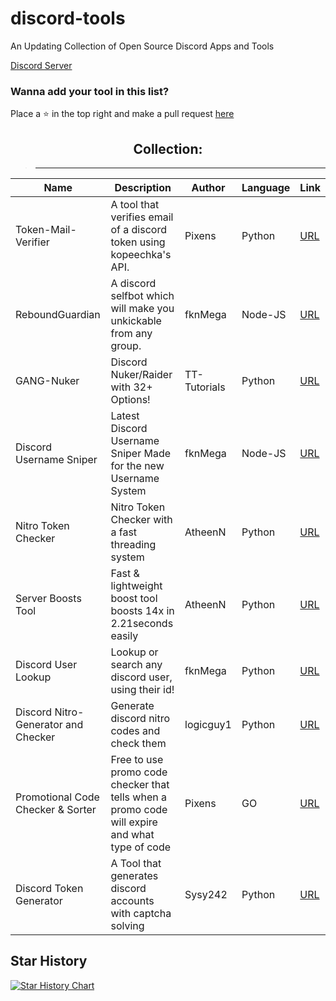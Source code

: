 # discord-tools
An Updating Collection of Open Source Discord Apps and Tools

[Discord Server](https://discord.gg/andrew)

### Wanna add your tool in this list?
Place a ⭐ in the top right and make a pull request [here](https://github.com/fknMega/discord-tools/edit/main/README.md)

<div align="center">
  
## Collection:
> ** **

| Name | Description | Author | Language | Link |
| ---- | ----------- | ------- | -------- | ---- |
| Token-Mail-Verifier | A tool that verifies email of a discord token using kopeechka's API. | Pixens | Python | [URL](https://github.com/Pixens/Token-Mail-Verifier)
| ReboundGuardian | A discord selfbot which will make you unkickable from any group. | fknMega | Node-JS | [URL](https://github.com/fknMega/ReboundGuardian)
| GANG-Nuker | Discord Nuker/Raider with 32+ Options! | TT-Tutorials | Python | [URL](https://github.com/TT-Tutorials/GANG-Nuker)
| Discord Username Sniper | Latest Discord Username Sniper Made for the new Username System | fknMega | Node-JS | [URL](https://github.com/fknMega/discord-username-sniper)
| Nitro Token Checker | Nitro Token Checker with a fast threading system | AtheenN | Python | [URL](https://github.com/AtheenN/nitro-token-checker)
| Server Boosts Tool | Fast & lightweight boost tool boosts 14x in 2.21seconds easily | AtheenN | Python | [URL](https://github.com/AtheenN/Boost-Tool)
| Discord User Lookup | Lookup or search any discord user, using their id! | fknMega | Python | [URL](https://github.com/fknMega/Discord-User-Lookup)
| Discord Nitro-Generator and Checker | Generate discord nitro codes and check them | logicguy1 | Python | [URL](https://github.com/logicguy1/Discord-Nitro-Generator-and-Checker)
| Promotional Code Checker & Sorter | Free to use promo code checker that tells when a promo code will expire and what type of code | Pixens | GO | [URL](https://github.com/Pixens/Discord-Promo-Code-Checker)
| Discord Token Generator | A Tool that generates discord accounts with captcha solving | Sysy242 | Python | [URL](https://github.com/Sysys242/Discord-Token-Generator)

</div>


## Star History

[![Star History Chart](https://api.star-history.com/svg?repos=fknMega/discord-tools,Pixens/Token-Mail-Verifier,fknMega/ReboundGuardian,TT-Tutorials/GANG-Nuker,fknMega/discord-username-sniper,AtheenN/nitro-token-checker,AtheenN/Boost-Tool,fknMega/Discord-User-Lookup,logicguy1/Discord-Nitro-Generator-and-Checker&type=Date)](https://star-history.com/#fknMega/discord-tools&Pixens/Token-Mail-Verifier&fknMega/ReboundGuardian&TT-Tutorials/GANG-Nuker&fknMega/discord-username-sniper&AtheenN/nitro-token-checker&AtheenN/Boost-Tool&fknMega/Discord-User-Lookup&logicguy1/Discord-Nitro-Generator-and-Checker&Date)
